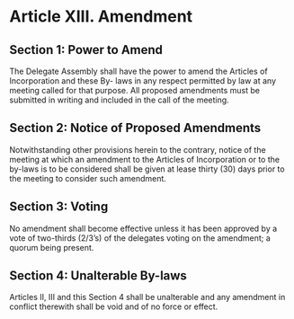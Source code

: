# Article XIII. Amendment

## Section 1: Power to Amend

The Delegate Assembly shall have the power to amend the Articles of Incorporation and these By- laws in any respect permitted by law at any meeting called for that purpose. All proposed amendments must be submitted in writing and included in the call of the meeting. 

## Section 2: Notice of Proposed Amendments

Notwithstanding other provisions herein to the contrary, notice of the meeting at which an amendment to the Articles of Incorporation or to the by-laws is to be considered shall be given at lease thirty (30) days prior to the meeting to consider such amendment. 

## Section 3: Voting

No amendment shall become effective unless it has been approved by a vote of two-thirds (2/3’s) of the delegates voting on the amendment; a quorum being present.

## Section 4: Unalterable By-laws

Articles II, III and this Section 4 shall be unalterable and any amendment in conflict therewith shall be void and of no force or effect.